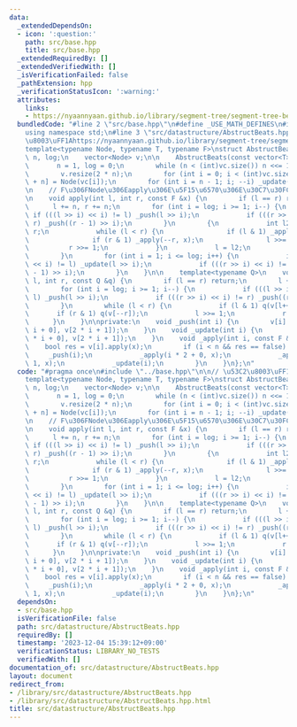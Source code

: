```yaml
---
data:
  _extendedDependsOn:
  - icon: ':question:'
    path: src/base.hpp
    title: src/base.hpp
  _extendedRequiredBy: []
  _extendedVerifiedWith: []
  _isVerificationFailed: false
  _pathExtension: hpp
  _verificationStatusIcon: ':warning:'
  attributes:
    links:
    - https://nyaannyaan.github.io/library/segment-tree/segment-tree-beats-abstract.hpp
  bundledCode: "#line 2 \"src/base.hpp\"\n#define _USE_MATH_DEFINES\n#include <bits/stdc++.h>\n\
    using namespace std;\n#line 3 \"src/datastructure/AbstructBeats.hpp\"\n\n// \u53C2\
    \u8003\uFF1Ahttps://nyaannyaan.github.io/library/segment-tree/segment-tree-beats-abstract.hpp\n\
    template<typename Node, typename T, typename F>\nstruct AbstructBeats {\n    int\
    \ n, log;\n    vector<Node> v;\n\n    AbstructBeats(const vector<T> &vc) {\n \
    \       n = 1, log = 0;\n        while (n < (int)vc.size()) n <<= 1, log++;\n\
    \        v.resize(2 * n);\n        for (int i = 0; i < (int)vc.size(); ++i) v[i\
    \ + n] = Node(vc[i]);\n        for (int i = n - 1; i; --i) _update(i);\n    }\n\
    \n    // F\u306FNode\u306Eapply\u306E\u5F15\u6570\u306E\u30C7\u30FC\u30BF\u578B\
    \n    void apply(int l, int r, const F &x) {\n        if (l == r) return;\n  \
    \      l += n, r += n;\n        for (int i = log; i >= 1; i--) {\n           \
    \ if (((l >> i) << i) != l) _push(l >> i);\n            if (((r >> i) << i) !=\
    \ r) _push((r - 1) >> i);\n        }\n        {\n            int l2 = l, r2 =\
    \ r;\n            while (l < r) {\n                if (l & 1) _apply(l++, x);\n\
    \                if (r & 1) _apply(--r, x);\n                l >>= 1;\n      \
    \          r >>= 1;\n            }\n            l = l2;\n            r = r2;\n\
    \        }\n        for (int i = 1; i <= log; i++) {\n            if (((l >> i)\
    \ << i) != l) _update(l >> i);\n            if (((r >> i) << i) != r) _update((r\
    \ - 1) >> i);\n        }\n    }\n\n    template<typename Q>\n    void query(int\
    \ l, int r, const Q &q) {\n        if (l == r) return;\n        l += n, r += n;\n\
    \        for (int i = log; i >= 1; i--) {\n            if (((l >> i) << i) !=\
    \ l) _push(l >> i);\n            if (((r >> i) << i) != r) _push((r - 1) >> i);\n\
    \        }\n        while (l < r) {\n            if (l & 1) q(v[l++]);\n     \
    \       if (r & 1) q(v[--r]);\n            l >>= 1;\n            r >>= 1;\n  \
    \      }\n    }\n\nprivate:\n    void _push(int i) {\n        v[i].push(v[2 *\
    \ i + 0], v[2 * i + 1]);\n    }\n    void _update(int i) {\n        v[i].update(v[2\
    \ * i + 0], v[2 * i + 1]);\n    }\n    void _apply(int i, const F &x) {\n    \
    \    bool res = v[i].apply(x);\n        if (i < n && res == false) {\n       \
    \     _push(i);\n            _apply(i * 2 + 0, x);\n            _apply(i * 2 +\
    \ 1, x);\n            _update(i);\n        }\n    }\n};\n"
  code: "#pragma once\n#include \"../base.hpp\"\n\n// \u53C2\u8003\uFF1Ahttps://nyaannyaan.github.io/library/segment-tree/segment-tree-beats-abstract.hpp\n\
    template<typename Node, typename T, typename F>\nstruct AbstructBeats {\n    int\
    \ n, log;\n    vector<Node> v;\n\n    AbstructBeats(const vector<T> &vc) {\n \
    \       n = 1, log = 0;\n        while (n < (int)vc.size()) n <<= 1, log++;\n\
    \        v.resize(2 * n);\n        for (int i = 0; i < (int)vc.size(); ++i) v[i\
    \ + n] = Node(vc[i]);\n        for (int i = n - 1; i; --i) _update(i);\n    }\n\
    \n    // F\u306FNode\u306Eapply\u306E\u5F15\u6570\u306E\u30C7\u30FC\u30BF\u578B\
    \n    void apply(int l, int r, const F &x) {\n        if (l == r) return;\n  \
    \      l += n, r += n;\n        for (int i = log; i >= 1; i--) {\n           \
    \ if (((l >> i) << i) != l) _push(l >> i);\n            if (((r >> i) << i) !=\
    \ r) _push((r - 1) >> i);\n        }\n        {\n            int l2 = l, r2 =\
    \ r;\n            while (l < r) {\n                if (l & 1) _apply(l++, x);\n\
    \                if (r & 1) _apply(--r, x);\n                l >>= 1;\n      \
    \          r >>= 1;\n            }\n            l = l2;\n            r = r2;\n\
    \        }\n        for (int i = 1; i <= log; i++) {\n            if (((l >> i)\
    \ << i) != l) _update(l >> i);\n            if (((r >> i) << i) != r) _update((r\
    \ - 1) >> i);\n        }\n    }\n\n    template<typename Q>\n    void query(int\
    \ l, int r, const Q &q) {\n        if (l == r) return;\n        l += n, r += n;\n\
    \        for (int i = log; i >= 1; i--) {\n            if (((l >> i) << i) !=\
    \ l) _push(l >> i);\n            if (((r >> i) << i) != r) _push((r - 1) >> i);\n\
    \        }\n        while (l < r) {\n            if (l & 1) q(v[l++]);\n     \
    \       if (r & 1) q(v[--r]);\n            l >>= 1;\n            r >>= 1;\n  \
    \      }\n    }\n\nprivate:\n    void _push(int i) {\n        v[i].push(v[2 *\
    \ i + 0], v[2 * i + 1]);\n    }\n    void _update(int i) {\n        v[i].update(v[2\
    \ * i + 0], v[2 * i + 1]);\n    }\n    void _apply(int i, const F &x) {\n    \
    \    bool res = v[i].apply(x);\n        if (i < n && res == false) {\n       \
    \     _push(i);\n            _apply(i * 2 + 0, x);\n            _apply(i * 2 +\
    \ 1, x);\n            _update(i);\n        }\n    }\n};\n"
  dependsOn:
  - src/base.hpp
  isVerificationFile: false
  path: src/datastructure/AbstructBeats.hpp
  requiredBy: []
  timestamp: '2023-12-04 15:39:12+09:00'
  verificationStatus: LIBRARY_NO_TESTS
  verifiedWith: []
documentation_of: src/datastructure/AbstructBeats.hpp
layout: document
redirect_from:
- /library/src/datastructure/AbstructBeats.hpp
- /library/src/datastructure/AbstructBeats.hpp.html
title: src/datastructure/AbstructBeats.hpp
---
```

